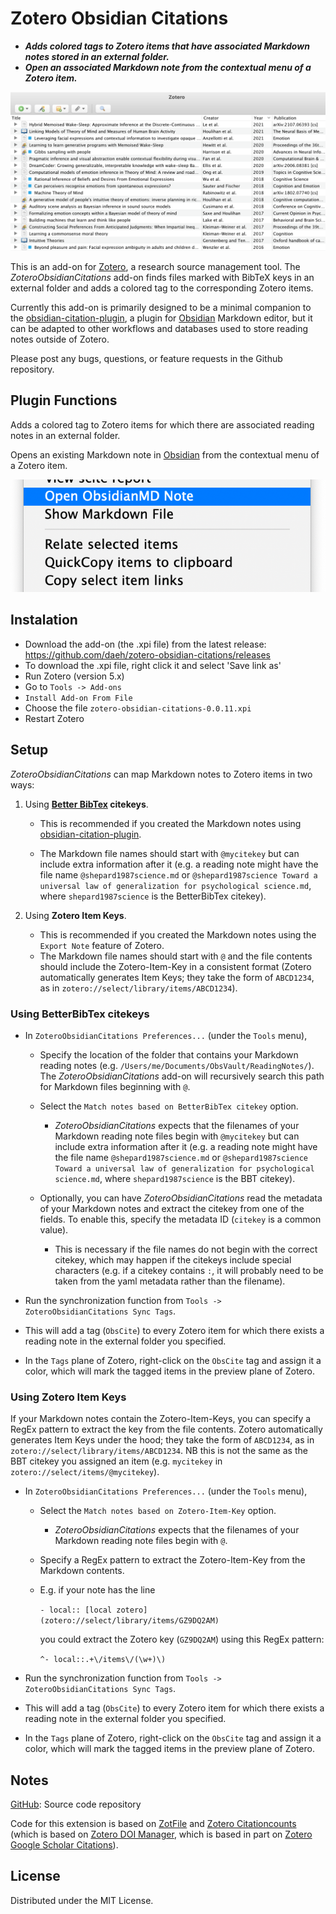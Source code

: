 # Zotero Obsidian Citations

- **_Adds colored tags to Zotero items that have associated Markdown notes stored in an external folder._**
- **_Open an associated Markdown note from the contextual menu of a Zotero item._**

![ZoteroObsidianCitationsScreenshot](ZoteroObsidianCitationsScreenshot.png)

This is an add-on for [Zotero](https://www.zotero.org), a research source management tool. The _ZoteroObsidianCitations_ add-on finds files marked with BibTeX keys in an external folder and adds a colored tag to the corresponding Zotero items.

Currently this add-on is primarily designed to be a minimal companion to the [obsidian-citation-plugin](https://github.com/hans/obsidian-citation-plugin), a plugin for [Obsidian](https://obsidian.md) Markdown editor, but it can be adapted to other workflows and databases used to store reading notes outside of Zotero.

Please post any bugs, questions, or feature requests in the Github repository.

## Plugin Functions

Adds a colored tag to Zotero items for which there are associated reading notes in an external folder.

Opens an existing Markdown note in [Obsidian](https://obsidian.md) from the contextual menu of a Zotero item.

![ZoteroObsidianCitationsMenu](ZoteroObsidianCitationsMenu.png)

## Instalation

- Download the add-on (the .xpi file) from the latest release: https://github.com/daeh/zotero-obsidian-citations/releases
- To download the .xpi file, right click it and select 'Save link as'
- Run Zotero (version 5.x)
- Go to `Tools -> Add-ons`
- `Install Add-on From File`
- Choose the file `zotero-obsidian-citations-0.0.11.xpi`
- Restart Zotero

## Setup

_ZoteroObsidianCitations_ can map Markdown notes to Zotero items in two ways:

1. Using **[Better BibTex](https://retorque.re/zotero-better-bibtex/) citekeys**.

   - This is recommended if you created the Markdown notes using [obsidian-citation-plugin](https://github.com/hans/obsidian-citation-plugin).


   - The Markdown file names should start with `@mycitekey` but can include extra information after it (e.g. a reading note might have the file name `@shepard1987science.md` or `@shepard1987science Toward a universal law of generalization for psychological science.md`, where `shepard1987science` is the BetterBibTex citekey).


2. Using **Zotero Item Keys**.

   - This is recommended if you created the Markdown notes using the `Export Note` feature of Zotero.
   - The Markdown file names should start with `@` and the file contents should include the Zotero-Item-Key in a consistent format
     (Zotero automatically generates Item Keys; they take the form of `ABCD1234`, as in `zotero://select/library/items/ABCD1234`).

### Using BetterBibTex citekeys

- In `ZoteroObsidianCitations Preferences...` (under the `Tools` menu),

  - Specify the location of the folder that contains your Markdown reading notes (e.g. `/Users/me/Documents/ObsVault/ReadingNotes/`). The _ZoteroObsidianCitations_ add-on will recursively search this path for Markdown files beginning with `@`.
  - Select the `Match notes based on BetterBibTex citekey` option.

    - _ZoteroObsidianCitations_ expects that the filenames of your Markdown reading note files begin with `@mycitekey` but can include extra information after it (e.g. a reading note might have the file name `@shepard1987science.md` or `@shepard1987science Toward a universal law of generalization for psychological science.md`, where `shepard1987science` is the BBT citekey).

  - Optionally, you can have _ZoteroObsidianCitations_ read the metadata of your Markdown notes and extract the citekey from one of the fields. To enable this, specify the metadata ID (`citekey` is a common value).
    - This is necessary if the file names do not begin with the correct citekey, which may happen if the citekeys include special characters (e.g. if a citekey contains `:`, it will probably need to be taken from the yaml metadata rather than the filename).

- Run the synchronization function from `Tools -> ZoteroObsidianCitations Sync Tags`.
- This will add a tag (`ObsCite`) to every Zotero item for which there exists a reading note in the external folder you specified.
- In the `Tags` plane of Zotero, right-click on the `ObsCite` tag and assign it a color, which will mark the tagged items in the preview plane of Zotero.

### Using Zotero Item Keys

If your Markdown notes contain the Zotero-Item-Keys, you can specify a RegEx pattern to extract the key from the file contents. Zotero automatically generates Item Keys under the hood; they take the form of `ABCD1234`, as in `zotero://select/library/items/ABCD1234`. NB this is not the same as the BBT citekey you assigned an item (e.g. `mycitekey` in `zotero://select/items/@mycitekey`).

- In `ZoteroObsidianCitations Preferences...` (under the `Tools` menu),

  - Select the `Match notes based on Zotero-Item-Key` option.

    - _ZoteroObsidianCitations_ expects that the filenames of your Markdown reading note files begin with `@`.

  - Specify a RegEx pattern to extract the Zotero-Item-Key from the Markdown contents.

  - E.g. if your note has the line

    `- local:: [local zotero](zotero://select/library/items/GZ9DQ2AM)`

    you could extract the Zotero key (`GZ9DQ2AM`) using this RegEx pattern:

    `^- local::.+\/items\/(\w+)\)`

- Run the synchronization function from `Tools -> ZoteroObsidianCitations Sync Tags`.

- This will add a tag (`ObsCite`) to every Zotero item for which there exists a reading note in the external folder you specified.

- In the `Tags` plane of Zotero, right-click on the `ObsCite` tag and assign it a color, which will mark the tagged items in the preview plane of Zotero.

## Notes

[GitHub](https://github.com/daeh/zotero-obsidian-citations): Source code repository

Code for this extension is based on [ZotFile](https://github.com/jlegewie/zotfile) and [Zotero Citationcounts](https://github.com/eschnett/zotero-citationcounts) (which is based on [Zotero DOI Manager](https://github.com/bwiernik/zotero-shortdoi), which is based in part on [Zotero Google Scholar Citations](https://github.com/beloglazov/zotero-scholar-citations)).

## License

Distributed under the MIT License.
